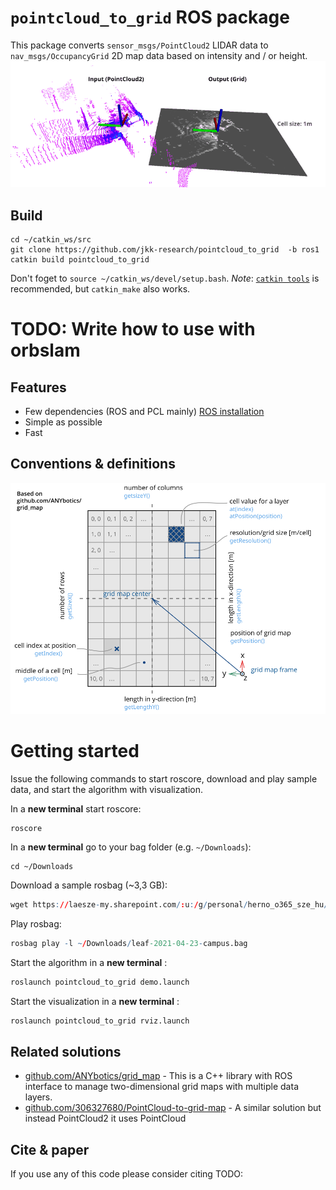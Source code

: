 # `pointcloud_to_grid` ROS package
This package converts `sensor_msgs/PointCloud2` LIDAR data to `nav_msgs/OccupancyGrid` 2D map data based on intensity and / or height.
![](doc/grid_map01.gif)

## Build
```
cd ~/catkin_ws/src 
git clone https://github.com/jkk-research/pointcloud_to_grid  -b ros1
catkin build pointcloud_to_grid
```
Don't foget to `source ~/catkin_ws/devel/setup.bash`. *Note*: [`catkin tools`](https://catkin-tools.readthedocs.io/en/latest/verbs/catkin_build.html) is recommended, but `catkin_make` also works.

# TODO: Write how to use with orbslam

## Features
- Few dependencies (ROS and PCL mainly) [ROS installation](http://wiki.ros.org/ROS/Installation)
- Simple as possible
- Fast

## Conventions & definitions
![](doc/grid_map_conventions.svg)

# Getting started

Issue the following commands to start roscore, download and play sample data, and start the algorithm with visualization.

In a **new terminal** start roscore:

```
roscore
```

In a **new terminal** go to your bag folder (e.g. `~/Downloads`):

```
cd ~/Downloads
```

Download a sample rosbag (~3,3 GB):

```r
wget https://laesze-my.sharepoint.com/:u:/g/personal/herno_o365_sze_hu/EYl_ahy5pgBBhNHt5ZkiBikBoy_j_x95E96rDtTsxueB_A?download=1 -O leaf-2021-04-23-campus.bag
```

Play rosbag:

```r
rosbag play -l ~/Downloads/leaf-2021-04-23-campus.bag
```

Start the algorithm in a **new terminal** :
```r
roslaunch pointcloud_to_grid demo.launch
```

Start the visualization in a **new terminal** :
```r
roslaunch pointcloud_to_grid rviz.launch
```


## Related solutions
- [github.com/ANYbotics/grid_map](https://github.com/ANYbotics/grid_map) - This is a C++ library with ROS interface to manage two-dimensional grid maps with multiple data layers. 
- [github.com/306327680/PointCloud-to-grid-map](https://github.com/306327680/PointCloud-to-grid-map) - A similar solution but instead PointCloud2 it uses PointCloud


## Cite & paper

If you use any of this code please consider citing TODO:

```bibtex
```
